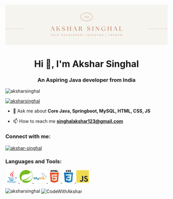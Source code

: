 ![logo](https://github.com/CodewithAkshar/CodewithAkshar/blob/main/Akshar%20SINGHAL.png)
<h1 align="center">Hi 👋, I'm Akshar Singhal</h1>
<h3 align="center">An Aspiring Java developer from India</h3>

<p align="left"> <img src="https://komarev.com/ghpvc/?username=CodeWithAkshar&label=Profile%20views&color=0e75b6&style=flat" alt="aksharsinghal" /> </p>

<p align="left"> <a href="https://github.com/ryo-ma/github-profile-trophy"><img src="https://github-profile-trophy.vercel.app/?username=aksharsinghal" alt="aksharsinghal" /></a> </p>

- 💬 Ask me about **Core Java, Springboot, MySQL, HTML, CSS, JS**

- 📫 How to reach me **singhalakshar123@gmail.com**

<h3 align="left">Connect with me:</h3>
<p align="left">
<a href="https://www.linkedin.com/in/akshar-singhal-807351288/" target="blank"><img align="center" src="https://raw.githubusercontent.com/rahuldkjain/github-profile-readme-generator/master/src/images/icons/Social/linked-in-alt.svg" alt="akshar-singhal" height="30" width="40" /></a>
</p>

<h3 align="left">Languages and Tools:</h3>
<p align="left"> 
  <a href="https://www.java.com" target="_blank" rel="noreferrer"> 
    <img src="https://raw.githubusercontent.com/devicons/devicon/master/icons/java/java-original.svg" alt="java" width="40" height="40"/> 
  </a> 
  <a href="https://spring.io/projects/spring-boot" target="_blank" rel="noreferrer"> 
    <img src="https://raw.githubusercontent.com/devicons/devicon/master/icons/spring/spring-original.svg" alt="springboot" width="40" height="40"/> 
  </a> 
  <a href="https://www.mysql.com/" target="_blank" rel="noreferrer"> 
    <img src="https://raw.githubusercontent.com/devicons/devicon/master/icons/mysql/mysql-original-wordmark.svg" alt="mysql" width="40" height="40"/> 
  </a> 
  <a href="https://www.w3.org/html/" target="_blank" rel="noreferrer"> 
    <img src="https://raw.githubusercontent.com/devicons/devicon/master/icons/html5/html5-original-wordmark.svg" alt="html5" width="40" height="40"/> 
  </a> 
  <a href="https://www.w3schools.com/css/" target="_blank" rel="noreferrer"> 
    <img src="https://raw.githubusercontent.com/devicons/devicon/master/icons/css3/css3-original-wordmark.svg" alt="css3" width="40" height="40"/> 
  </a> 
  <a href="https://developer.mozilla.org/en-US/docs/Web/JavaScript" target="_blank" rel="noreferrer"> 
    <img src="https://raw.githubusercontent.com/devicons/devicon/master/icons/javascript/javascript-original.svg" alt="javascript" width="40" height="40"/> 
  </a> 
</p>

<p><img align="left" src="https://github-readme-stats.vercel.app/api/top-langs?username=aksharsinghal&show_icons=true&locale=en&layout=compact" alt="aksharsinghal" /></p>

<p>&nbsp;<img align="center" src="https://github-readme-stats.vercel.app/api?username=aksharsinghal&show_icons=true&locale=en" alt="CodeWithAkshar" /></p>

